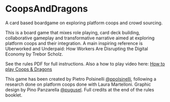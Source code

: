 # CoopsAndDragons
A card based boardgame on exploring platform coops and crowd sourcing. 

This is a board game that mixes role playing, card deck building, collaborative gameplay and transformative narrative aimed at exploring platform coops and their integration.
A main inspiring reference is Uberworked and Underpaid: How Workers Are Disrupting the Digital Economy by Trebor Scholz.

See the rules PDF for full instructions. Also a how to play video here: [How to play Coops & Dragons](https://www.youtube.com/watch?v=z8R_Dbhlfe4)


This game has been created by Pietro Polsinelli [@ppolsinelli](https://twitter.com/ppolsinelli), following a research done on platform coops done with Laura Martelloni. Graphic design by Pino Panzarella [@pugusel](https://twitter.com/pugusel).
Full credits at the end of the rules booklet.
